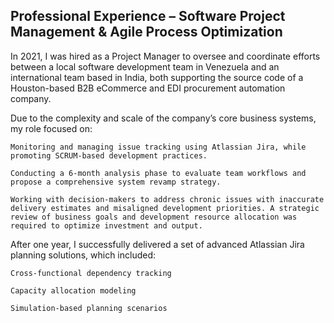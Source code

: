 ## Professional Experience – Software Project Management & Agile Process Optimization

In 2021, I was hired as a Project Manager to oversee and coordinate efforts between a local software development team in Venezuela and an international team based in India, both supporting the source code of a Houston-based B2B eCommerce and EDI procurement automation company.

Due to the complexity and scale of the company’s core business systems, my role focused on:

    Monitoring and managing issue tracking using Atlassian Jira, while promoting SCRUM-based development practices.

    Conducting a 6-month analysis phase to evaluate team workflows and propose a comprehensive system revamp strategy.

    Working with decision-makers to address chronic issues with inaccurate delivery estimates and misaligned development priorities. A strategic review of business goals and development resource allocation was required to optimize investment and output.

After one year, I successfully delivered a set of advanced Atlassian Jira planning solutions, which included:

    Cross-functional dependency tracking

    Capacity allocation modeling

    Simulation-based planning scenarios
